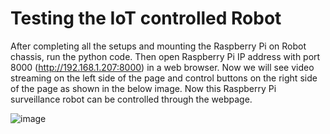 # Testing the IoT controlled Robot

After completing all the setups and mounting the Raspberry Pi on Robot chassis, run the python code. Then open Raspberry Pi IP address with port 8000 (http://192.168.1.207:8000) in a web browser. Now we will see video streaming on the left side of the page and control buttons on the right side of the page as shown in the below image. Now this Raspberry Pi surveillance robot can be controlled through the webpage.

![image](https://user-images.githubusercontent.com/58645688/142400782-0aa597a6-7b76-446e-bf5e-92a15870529d.png)
